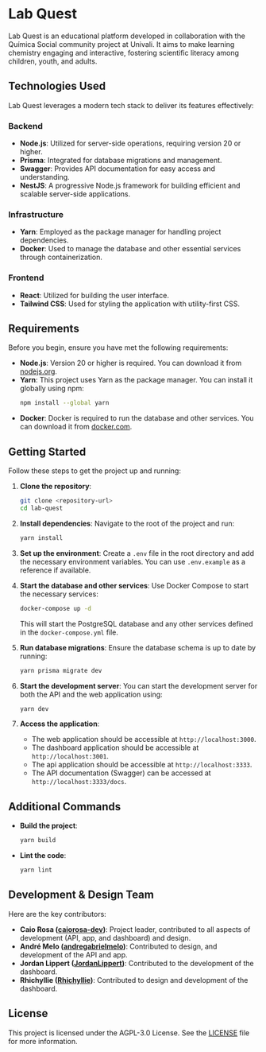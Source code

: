 # Lab Quest

Lab Quest is an educational platform developed in collaboration with the Química Social community project at Univali. It aims to make learning chemistry engaging and interactive, fostering scientific literacy among children, youth, and adults.

## Technologies Used

Lab Quest leverages a modern tech stack to deliver its features effectively:

### Backend
- **Node.js**: Utilized for server-side operations, requiring version 20 or higher.
- **Prisma**: Integrated for database migrations and management.
- **Swagger**: Provides API documentation for easy access and understanding.
- **NestJS**: A progressive Node.js framework for building efficient and scalable server-side applications.


### Infrastructure
- **Yarn**: Employed as the package manager for handling project dependencies.
- **Docker**: Used to manage the database and other essential services through containerization.

### Frontend
- **React**: Utilized for building the user interface.
- **Tailwind CSS**: Used for styling the application with utility-first CSS.

## Requirements

Before you begin, ensure you have met the following requirements:

- **Node.js**: Version 20 or higher is required. You can download it from [nodejs.org](https://nodejs.org/).
- **Yarn**: This project uses Yarn as the package manager. You can install it globally using npm:
  ```sh
  npm install --global yarn
  ```
- **Docker**: Docker is required to run the database and other services. You can download it from [docker.com](https://www.docker.com/).

## Getting Started

Follow these steps to get the project up and running:

1. **Clone the repository**:
   ```sh
   git clone <repository-url>
   cd lab-quest
   ```

2. **Install dependencies**:
   Navigate to the root of the project and run:
   ```sh
   yarn install
   ```

3. **Set up the environment**:
   Create a `.env` file in the root directory and add the necessary environment variables. You can use `.env.example` as a reference if available.

4. **Start the database and other services**:
   Use Docker Compose to start the necessary services:
   ```sh
   docker-compose up -d
   ```
   This will start the PostgreSQL database and any other services defined in the `docker-compose.yml` file.

5. **Run database migrations**:
   Ensure the database schema is up to date by running:
   ```sh
   yarn prisma migrate dev
   ```

6. **Start the development server**:
   You can start the development server for both the API and the web application using:
   ```sh
   yarn dev
   ```

7. **Access the application**:
   - The web application should be accessible at `http://localhost:3000`.
   - The dashboard application should be accessible at `http://localhost:3001`.
   - The api application should be accessible at `http://localhost:3333`.
   - The API documentation (Swagger) can be accessed at `http://localhost:3333/docs`.

## Additional Commands

- **Build the project**:
  ```sh
  yarn build
  ```

- **Lint the code**:
  ```sh
  yarn lint
  ```

## Development & Design Team

Here are the key contributors:

- **Caio Rosa ([caiorosa-dev](https://github.com/caiorosa-dev))**: Project leader, contributed to all aspects of development (API, app, and dashboard) and design.
- **André Melo ([andregabrielmelo](https://github.com/andregabrielmelo))**: Contributed to design, and development of the API and app.
- **Jordan Lippert ([JordanLippert](https://github.com/JordanLippert))**: Contributed to the development of the dashboard.
- **Rhichyllie ([Rhichyllie](https://github.com/Rhichyllie))**: Contributed to design and development of the dashboard.

## License

This project is licensed under the AGPL-3.0 License. See the [LICENSE](LICENSE) file for more information.


